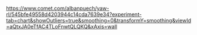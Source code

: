 https://www.comet.com/albanpuech/yaw-rl/545bfe49558d4203944c14cda7639e34?experiment-tab=chart&showOutliers=true&smoothing=0&transformY=smoothing&viewId=aQtxJA0eTfAC4TLoFnwtQLQKQ&xAxis=wall